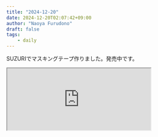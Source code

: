 ```yaml
---
title: "2024-12-20"
date: 2024-12-20T02:07:42+09:00
author: "Naoya Furudono"
draft: false
tags:
    - daily
---
```


SUZURIでマスキングテープ作りました。発売中です。

<iframe height="162" width="375" src="https://suzuri.jp/fnaoya/12466887/masking-tape/15mm/white/embed"></iframe>
